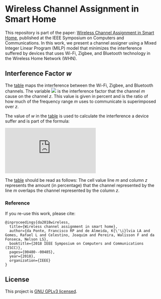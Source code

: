# Wireless Channel Assignment in Smart Home

This repository is part of the paper: [Wireless Channel Assignment in Smart Home](https://ieeexplore.ieee.org/abstract/document/8538545), published at the IEEE Symposium on Computers and Communications. In this work, we present a channel assigner using a Mixed Integer Linear Program (MILP) model that minimizes the interference suffered by devices that uses Wi-Fi, Zigbee, and Bluetooth technology in the Wireless Home Network (WHN).

## Interference Factor *w*

 The [table](./interference-factor-w.pdf) maps the interference between the Wi-Fi, Zigbee, and Bluetooth channels. The variable <img src="http://latex.codecogs.com/gif.latex?%5Clarge%20w%5E%7Bz%2Cm%7D" /> is the interference factor that the channel *m* cause on the channel *z*. This value is given in percent and is the ratio of how much of the frequency range *m* uses to communicate is superimposed over *z*.

 The value of *w* in the [table](./interference-factor-w.pdf) is used to calculate the interference a device suffer and is part of the formula:

 ![equation](http://latex.codecogs.com/gif.latex?%5Clarge%20I_%7Bi%2Cj%7D%5E%7Bz%2Cm%7D%20%3D%20%5Cfrac%7Bw%5E%7Bz%2Cm%7D%20%5Ctimes%20P_%7Bj%7D%5E%7Bm%7D%7D%7BPL%28d_%7Bi%2Cj%7D%29%7D)

The [table](./interference-factor-w.pdf) should be read as follows: The cell value line *m* and column *z* represents the amount (in percentage) that the channel represented by the line *m* overlaps the channel represented by the column *z*.

### Reference

If you re-use this work, please cite:

```
@inproceedings{da2018wireless,
  title={Wireless channel assignment in smart home},
  author={da Ponte, Francisco RP and de Almeida, K{\'\i}lvia LA and Gomes, Rafael L and Celestino, Joaquim and Pereira, Walisson F and da Fonseca, Nelson LS},
  booktitle={2018 IEEE Symposium on Computers and Communications (ISCC)},
  pages={00480--00485},
  year={2018},
  organization={IEEE}
}
```

## License

This project is [GNU GPLv3 licensed](./LICENSE).